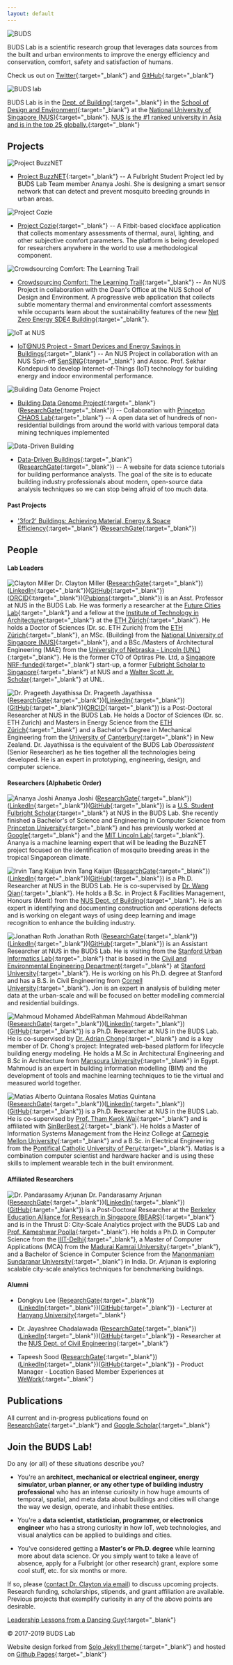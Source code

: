 ```yaml
---
layout: default
---
```


![BUDS](buds-lab.github.io/budslab_banner.png)

BUDS Lab is a scientific research group that leverages data sources from the built and urban environments to improve the energy efficiency and conservation, comfort, safety and satisfaction of humans.

Check us out on [Twitter](http://bit.ly/2nsunzs){:target="_blank"} and [GitHub](http://bit.ly/2mfifkR){:target="_blank"} 
<!-- and [subscribe to the email list](http://bit.ly/2mPhWAH){:target="_blank"} -->

![BUDS lab](buds-lab.github.io/nus.png)

BUDS Lab is in the [Dept. of Building](https://nus.edu/2mzJmtt){:target="_blank"} in the [School of Design and Environment](https://nus.edu/2myAMKc){:target="_blank"} at the [National University of Singapore (NUS)](https://nus.edu/2nsFXuj){:target="_blank"}. [NUS is the #1 ranked university in Asia and is in the top 25 globally.](https://nus.edu/2nczgAk){:target="_blank"}

## Projects

![Project BuzzNET](buds-lab.github.io/buzznet.png)
* [Project BuzzNET](https://www.bitsvbytes.com/){:target="_blank"} -- A Fulbright Student Project led by BUDS Lab Team member Ananya Joshi. She is designing a smart sensor network that can detect and prevent mosquito breeding grounds in urban areas.

![Project Cozie](buds-lab.github.io/cozie.png)
* [Project Cozie](https://cozie.app/){:target="_blank"} --  A Fitbit-based clockface application that collects momentary assessments of thermal, aural, lighting, and other subjective comfort parameters. The platform is being developed for researchers anywhere in the world to use a methodological component.

![Crowdsourcing Comfort: The Learning Trail](buds-lab.github.io/learningtrail_smaller.png)
* [Crowdsourcing Comfort: The Learning Trail](http://learningtrail.me/){:target="_blank"} -- An NUS Project in collaboration with the Dean's Office at the NUS School of Design and Environment. A progressive web application that collects subtle momentary thermal and environmental comfort assessments while occupants learn about the sustainability features of the new [Net Zero Energy SDE4 Building](https://www.youtube.com/watch?v=bjS6-hS0H8Y){:target="_blank"}.

![IoT at NUS](buds-lab.github.io/iotatnus.png)
* [IoT@NUS Project - Smart Devices and Energy Savings in Buildings](https://www.researchgate.net/project/IoTNUS-Smart-Devices-and-Energy-Savings-for-Buildings){:target="_blank"} -- An NUS Project in collaboration with an NUS Spin-off [SenSING](https://sensing.online/){:target="_blank"} and Assoc. Prof. Sekhar Kondepudi to develop Internet-of-Things (IoT) technology for building energy and indoor environmental performance. 

![Building Data Genome Project](buds-lab.github.io/building_data_genome.png)
* [Building Data Genome Project](http://bit.ly/2mWsIW0){:target="_blank"} ([ResearchGate](http://bit.ly/2mWDM5r){:target="_blank"}) -- Collaboration with [Princeton CHAOS Lab](https://chaos.princeton.edu/){:target="_blank"} -- A open data set of hundreds of non-residential buildings from around the world with various temporal data mining techniques implemented

![Data-Driven Building](buds-lab.github.io/datadrivenbuilding.png)
* [Data-Driven Buildings](http://bit.ly/2niv26Y){:target="_blank"} ([ResearchGate](http://bit.ly/2mf75Nf){:target="_blank"}) -- A website for data science tutorials for building performance analysts. The goal of the site is to educate building industry professionals about modern, open-source data analysis techniques so we can stop being afraid of too much data.
 

#### Past Projects

<!-- ![3for2](buds-lab.github.io/3for2.png) -->

* ['3for2' Buildings: Achieving Material, Energy & Space Efficiency](http://bit.ly/2uexv4F){:target="_blank"} ([ResearchGate](http://bit.ly/2nijLnj){:target="_blank"}) 


## People

#### Lab Leaders

![Clayton Miller](buds-lab.github.io/dr_clayton_miller.png)
Dr. Clayton Miller ([ResearchGate](http://bit.ly/2nirRMQ){:target="_blank"})([LinkedIn](http://bit.ly/2ncAV9h){:target="_blank"})([GitHub](http://bit.ly/2nsvUoS){:target="_blank"})([ORCID](https://orcid.org/0000-0002-1186-4299){:target="_blank"})([Publons](https://publons.com/author/1405785/clayton-miller#profile){:target="_blank"}) is an Asst. Professor at NUS in the BUDS Lab. He was formerly a researcher at the [Future Cities Lab](http://bit.ly/2mWFJih){:target="_blank"} and a fellow at the [Institute of Technology in Architecture](http://www.ita.arch.ethz.ch/){:target="_blank"} at the [ETH Z&uuml;rich](https://www.ethz.ch/en.html){:target="_blank"}. He holds a Doctor of Sciences (Dr. sc. ETH Zurich) from the [ETH Z&uuml;rich](http://bit.ly/2nsD908){:target="_blank"}, an MSc. (Building) from the [National University of Singapore (NUS)](https://nus.edu/2nsFXuj){:target="_blank"}, and a BSc./Masters of Architectural Engineering (MAE) from the [University of Nebraska - Lincoln (UNL)](http://bit.ly/2mzLhhS){:target="_blank"}. He is the former CTO of Optiras Pte. Ltd, a [Singapore NRF-funded](https://www.nrf.gov.sg/){:target="_blank"} start-up, a former [Fulbright Scholar to Singapore](http://bit.ly/2mfcUKy){:target="_blank"} at NUS and a [Walter Scott Jr. Scholar](http://bit.ly/2mPcei3){:target="_blank"} at UNL. 

<!-- ![Dr. Jayashree Chadalawada](buds-lab.github.io/jayashree1.png)
Dr. Jayashree Chadalawada ([ResearchGate](https://www.researchgate.net/profile/Jayashree_Chadalawada){:target="_blank"})([LinkedIn](https://www.linkedin.com/in/jayashree-chadalawada-b241132b/){:target="_blank"})([GitHub](https://github.com/Jayashreerao){:target="_blank"}) is a Post-Doctoral Researcher at NUS in the BUDS Lab. She holds a Ph.D. in Hydroinformatics from the [NUS Dept. of Civil and Environmental Engineering](http://cee.nus.edu.sg/){:target="_blank"}, a Master's of Technology (MTech) from the [IIT Bombay](http://www.iitb.ac.in/students/en){:target="_blank"}, and a Bachelor's Degree in Civil Engineering from the [Government College of Technology, Coimbatore](http://www.gct.ac.in/){:target="_blank"} in India. Dr. Chadalwada is an informatics expert that is working on measuring the impact of social behavioral change on building performance. -->

![Dr. Prageeth Jayathissa](buds-lab.github.io/pjjayasthissa.jpeg)
Dr. Prageeth Jayathissa ([ResearchGate](https://www.researchgate.net/profile/Prageeth_Jayathissa){:target="_blank"})([LinkedIn](https://www.linkedin.com/in/pjayathissa/){:target="_blank"})([GitHub](https://github.com/pjayathissa){:target="_blank"})([ORCID](https://orcid.org/0000-0003-3833-1852){:target="_blank"}) is a Post-Doctoral Researcher at NUS in the BUDS Lab.  He holds a Doctor of Sciences (Dr. sc. ETH Zurich) and Masters in Energy Science from the [ETH Z&uuml;rich](http://bit.ly/2nsD908){:target="_blank"} and a Bachelor's Degree in Mechanical Engineering from the [University of Canterbury](https://www.canterbury.ac.nz/){:target="_blank"} in New Zealand. Dr. Jayathissa is the equivalent of the BUDS Lab *Oberassistent* (Senior Researcher) as he ties together all the technologies being developed. He is an expert in prototyping, engineering, design, and computer science.

<!-- ![Dongkyu Lee](buds-lab.github.io/dongkyu.png)
Dongkyu Lee ([ResearchGate](https://www.researchgate.net/profile/Dongkyu_Lee10){:target="_blank"})([LinkedIn](https://www.linkedin.com/in/dongkyu-lee-5ba66764/){:target="_blank"})([GitHub](https://github.com/Kyu2){:target="_blank"}) is a Research Associate and Ph.D. candidate at NUS in the BUDS Lab. He holds a [MSc. in Machine Learning](https://ee.kaist.ac.kr/?language=en){:target="_blank"} from the Korea Advanced Institute of Science and Technology (KAIST), a [MSc. in Environmental Engineering and Sustainable Development](http://www.imperial.ac.uk/civil-engineering/prospective-students/postgraduate-taught-admissions/environmental-engineering-cluster/msc-environmental-engineering/){:target="_blank"} from Imperial College London, and a dual Bachelor's Degree in Architectural Engineering from the [Illinois Institute of Technology](https://engineering.iit.edu/programs/undergraduate/bachelor-science-architectural-engineering){:target="_blank"} and [Hanyang University](http://www.hanyang.ac.kr/web/eng/e1012){:target="_blank"}. He has worked as a research manager at Hyundai Engineering for three years before coming to NUS and is an expert in machine learning for the built environment and IoT analytics. -->
<!-- ![Tapeesh Sood](buds-lab.github.io/tapeesh.png)
Tapeesh Sood ([ResearchGate](https://www.researchgate.net/profile/Tapeesh_Sood){:target="_blank"})([LinkedIn](https://www.linkedin.com/in/tapeeshsood/){:target="_blank"})([GitHub](https://github.com/tapeesh){:target="_blank"}) is a Research Associate at NUS in the BUDS Lab. He holds a MSc. in Integrated Sustainable Design from the [NUS School of Design & Environment](http://www.nus.edu.sg/nusbulletin/school-of-design-and-environment/graduate-education/coursework-programmes/degree-requirements/master-of-science-in-integrated-sustainable-design/){:target="_blank"} and Bachelor's of Architecture from [Gujarat University](http://www.gujaratuniversity.ac.in/web/){:target="_blank"} in India. Tapeesh is a 3D expert and is working on prototypes of spatio-temporal data visualization and a project to collect personal IEQ data in clever ways. -->

#### Researchers (Alphabetic Order)

![Ananya Joshi](buds-lab.github.io/ananya.png)
Ananya Joshi ([ResearchGate](https://www.researchgate.net/profile/Ananya_Joshi){:target="_blank"})([LinkedIn](https://www.linkedin.com/in/ananyaajoshi/){:target="_blank"})([GitHub](https://github.com/ananion-cation){:target="_blank"}) is a [U.S. Student Fulbright Scholar](https://www.cies.org/){:target="_blank"} at NUS in the BUDS Lab. She recently finished a Bachelor's of Science and Engineering in Computer Science from [Princeton University](https://www.princeton.edu/){:target="_blank"} and has previously worked at [Google](https://research.google.com/search.html){:target="_blank"} and the [MIT Lincoln Lab](https://www.ll.mit.edu/){:target="_blank"}. Ananya is a machine learning expert that will be leading the BuzzNET project focused on the identification of mosquito breeding areas in the tropical Singaporean climate.

![Irvin Tang Kaijun](buds-lab.github.io/irvin1.png)
Irvin Tang Kaijun ([ResearchGate](https://www.researchgate.net/profile/Irvin_Tang){:target="_blank"})([LinkedIn](https://www.linkedin.com/in/irvintang/){:target="_blank"})([GitHub](https://github.com/irrhuh){:target="_blank"}) is a Ph.D. Researcher at NUS in the BUDS Lab. He is co-supervised by [Dr. Wang Qian](http://www.bdg.nus.edu.sg/documents/about-us/faculty/staff_bdgwang_082018.pdf){:target="_blank"}. He holds a B.Sc. in Project & Facilities Management, Honours (Merit) from the [NUS Dept. of Building](http://www.bdg.nus.edu.sg/undergraduate/PFM-curriculum.html){:target="_blank"}. He is an expert in identifying and documenting construction and operations defects and is working on elegant ways of using deep learning and image recognition to enhance the building industry.

![Jonathan Roth](buds-lab.github.io/jonathan.png)
Jonathan Roth ([ResearchGate](https://www.researchgate.net/profile/Jonathan_Roth10){:target="_blank"})([LinkedIn](https://www.linkedin.com/in/jonathanmroth/){:target="_blank"})([GitHub](https://github.com/jmr385){:target="_blank"}) is an Assistant Researcher at NUS in the BUDS Lab. He is visiting from the [Stanford Urban Informatics Lab](https://www.uil.stanford.edu/){:target="_blank"} that is based in the [Civil and Environmental Engineering Department](https://cee.stanford.edu/){:target="_blank"} at [Stanford University](https://www.stanford.edu){:target="_blank"}. He is working on his Ph.D. degree at Stanford and has a B.S. in Civil Engineering from [Cornell University](https://www.cee.cornell.edu/cee){:target="_blank"}. Jon is an expert in analysis of building meter data at the urban-scale and will be focused on better modelling commercial and residential buildings.

![Mahmoud Mohamed AbdelRahman](buds-lab.github.io/mahmoudouf.jpg)
Mahmoud AbdelRahman ([ResearchGate](https://www.researchgate.net/profile/Mahmoud_Abdelrahman3){:target="_blank"})([LinkedIn](https://www.linkedin.com/in/mahmoudouf/){:target="_blank"})([GitHub](https://github.com/MahmoudAbdelRahman){:target="_blank"}) is a Ph.D. Researcher at NUS in the BUDS Lab. He is co-supervised by [Dr. Adrian Chong](http://blog.nus.edu.sg/adrianchong/about/){:target="_blank"} and is a key member of Dr. Chong's project: Integrated web-based platform for lifecycle building energy modeling. He holds a M.Sc in Architectural Engineering and B.Sc in Architecture from [Mansoura University](http://www.mans.edu.eg/en){:target="_blank"} in Egypt. Mahmoud is an expert in building information modelling (BIM) and the development of tools and machine learning techniques to tie the virtual and measured world together.

![Matias Alberto Quintana Rosales](buds-lab.github.io/matiasquintana.png)
Matias Quintana ([ResearchGate](https://www.researchgate.net/profile/Matias_Quintana){:target="_blank"})([LinkedIn](https://www.linkedin.com/in/matiasqr/){:target="_blank"})([GitHub](https://github.com/matiRLC){:target="_blank"}) is a Ph.D. Researcher at NUS in the BUDS Lab. He is co-supervised by [Prof. Tham Kwok Wai](http://www.bdg.nus.edu.sg/documents/about-us/faculty/staff_bdgtkw.pdf){:target="_blank"} and is affiliated with [SinBerBest 2](http://sinberbest.berkeley.edu/){:target="_blank"}. He holds a Master of Information Systems Management from the Heinz College at [Carnegie Mellon University](https://www.heinz.cmu.edu/){:target="_blank"} and a B.Sc. in Electrical Engineering from the [Pontifical Catholic University of Peru](http://www.pucp.edu.pe/){:target="_blank"}. Matias is a combination computer scientist and hardware hacker and is using these skills to implement wearable tech in the built environment.



#### Affiliated Researchers
![Dr. Pandarasamy Arjunan](buds-lab.github.io/samyarjunan.jpeg)
Dr. Pandarasamy Arjunan ([ResearchGate](https://www.researchgate.net/profile/Pandarasamy_Arjunan){:target="_blank"})([LinkedIn](https://www.linkedin.com/in/pandarasamy-arjunan-5580a215/){:target="_blank"})([GitHub](https://github.com/HiSamy){:target="_blank"}) is a Post-Doctoral Researcher at the [Berkeley Education Alliance for Research in Singapore (BEARS)](http://sinberbest.berkeley.edu/){:target="_blank"} and is in the Thrust D: City-Scale Analytics project with the BUDS Lab and [Prof. Kameshwar Poolla](https://www2.eecs.berkeley.edu/Faculty/Homepages/poolla.html){:target="_blank"}. He holds a Ph.D. in Computer Science from the [IIIT-Delhi](https://iiitd.ac.in/){:target="_blank"}, a Master of Computer Applications (MCA) from the [Madurai Kamraj University](http://mkuniversity.ac.in/new/){:target="_blank"}, and a Bachelor of Science in Computer Science from the [Manonmaniam Sundaranar University](https://www.msuniv.ac.in/){:target="_blank"} in India. Dr. Arjunan is exploring scalable city-scale analytics techniques for benchmarking buildings.


#### Alumni
* Dongkyu Lee ([ResearchGate](https://www.researchgate.net/profile/Dongkyu_Lee10){:target="_blank"})([LinkedIn](https://www.linkedin.com/in/dongkyu-lee-5ba66764/){:target="_blank"})([GitHub](https://github.com/Kyu2){:target="_blank"}) - Lecturer at [Hanyang University](https://www.hanyang.ac.kr/web/eng){:target="_blank"}

* Dr. Jayashree Chadalawada ([ResearchGate](https://www.researchgate.net/profile/Jayashree_Chadalawada){:target="_blank"})([LinkedIn](https://www.linkedin.com/in/jayashree-chadalawada-b241132b/){:target="_blank"})([GitHub](https://github.com/Jayashreerao){:target="_blank"}) - Researcher at the [NUS Dept. of Civil Engineering](https://www.eng.nus.edu.sg/cee/){:target="_blank"}

* Tapeesh Sood ([ResearchGate](https://www.researchgate.net/profile/Tapeesh_Sood){:target="_blank"})([LinkedIn](https://www.linkedin.com/in/tapeeshsood/){:target="_blank"})([GitHub](https://github.com/tapeesh){:target="_blank"}) - Product Manager - Location Based Member Experiences at [WeWork](https://www.wework.com/en-GB){:target="_blank"}

## Publications
All current and in-progress publications found on [ResearchGate](http://bit.ly/2nirRMQ){:target="_blank"} and [Google Scholar](http://bit.ly/2mzJM35){:target="_blank"}

## Join the BUDS Lab!
Do any (or all) of these situations describe you?
* You're an **architect, mechanical or electrical engineer, energy simulator, urban planner, or any other type of building industry professional** who has an intense curiosity in how huge amounts of temporal, spatial, and meta data about buildings and cities will change the way we design, operate, and inhabit these entities. 
<!-- You've gotten tired of using spreadsheets, and have started using scripting languages such as [Python](https://www.python.org/){:target="_blank"} or [R](https://www.r-project.org/){:target="_blank"} to process larger amounts of sensor or spatial data from buildings or building information models.  -->
<!-- You want to learn more about *data science and informatics* -->
* You're a **data scientist, statistician, programmer, or electronics engineer** who has a strong curiosity in how IoT, web technologies, and visual analytics can be applied to buildings and cities. 
<!-- You've used [particle cores](https://www.particle.io/){:target="_blank"} to design your own indoor environmental sensor device and dashboard and are annoying your colleagues about how much you know about indoor air quality.  -->
<!-- *You want to learn more about buildings and cities.*  -->
* You've considered getting a **Master's or Ph.D. degree** while learning more about data science. Or you simply want to take a leave of absence, apply for a Fulbright (or other research) grant, explore some cool stuff, etc. for six months or more. 
<!-- *You want to learn more about academia and making an impact with reproducible research.* -->
<!-- * You're very curious about other cultures and the concept of living and working in one of the **world's most diverse and culturally rich Asian cities**.  -->
<!-- *You want to learn more about Asia.* -->

If so, please ([contact Dr. Clayton via email](mailto:clayton@nus.edu.sg)) to discuss upcoming projects. Research funding, scholarships, stipends, and grant affiliation are available. Previous projects that exemplify curiosity in any of the above points are desirable.

<!-- **More detailed job descriptions for Ph.D. and Post-Doctoral positions to be posted shortly!**
 -->
[Leadership Lessons from a Dancing Guy](http://bit.ly/2mzHS2I){:target="_blank"}

&copy; 2017-2019 BUDS Lab

Website design forked from [Solo Jekyll theme](https://chibicode.github.io/solo/){:target="_blank"} and hosted on [Github Pages](https://pages.github.com/){:target="_blank"}



<!-- <iframe src="https://ghbtns.com/github-btn.html?user=chibicode&amp;repo=solo&amp;type=watch&amp;count=true&amp;size=large"
  allowtransparency="true" frameborder="0" scrolling="0" width="170" height="30"></iframe><br/> 

<!-- Looking for a more standard Jekyll theme? Try out [Shiori](http://github.com/ellekasai/shiori) theme, which has Bootstrap integration.

## Solo is useful if...

* You want to create an "about me" page from a single markdown file and host it under a custom domain name.
* You want to create a single-page website that's mostly text, like [Know Your Company](https://knowyourcompany.com/).
* You want to share a single markdown file and tried GitHub Gist ([example](https://gist.github.com/dypsilon/5819504)), but would like something nicer-looking.
* You want something like GitHub's [automatic page generator](http://pages.github.com/) for a non-code repository.

This page itself is built with Solo. It's generated from [this markdown file](https://github.com/chibicode/solo/blob/gh-pages/_includes/index.md).

## Usage

First, [install Jekyll](http://jekyllrb.com/docs/installation/). Then download Solo from its [GitHub Repository](https://github.com/chibicode/solo). Start Jekyll and you should see this page up and running.

**The main file you'll be editing is `index.md`**. This becomes the content for the page.

### Other Files

* Edit `_config.yml` to change the site's title and description.
* Edit `_includes/head.html` to add custom code to `<head>`.
* Edit `_includes/scripts.html` to add custom code before `</body>`.
* Edit `CNAME` to host on a custom domain.
* Edit `README.md` before pushing your code.

### Don't use `<h1>` tags

Wthin `index.md`, do not use `<h1>` tags - `<h1>` is reserved for the site title.

### Supported Tags

Solo supports lists, `<hr>`s, `<table>`s,

> blockquotes, and...

~~~html
<pre>code blocks with syntax highlighting.</pre>
~~~

### Keep Solo up to date

Instead of downloading, you can [fork Solo](https://github.com/chibicode/solo/fork) and use the "upstream" strategy described on [this page](https://help.github.com/articles/fork-a-repo) to keep Solo up to date.

## Author

Shu Uesugi ([Twitter](http://twitter.com/chibicode)/[GitHub](http://github.com/chibicode)/[G+](https://plus.google.com/110325199858284431541?rel=author)).

![Shu Uesugi](https://www.gravatar.com/avatar/b868d84bbe2ed30ec45c9253e1c1cefe.jpg?s=200)

### License

[MIT License](http://chibicode.mit-license.org/) -->

